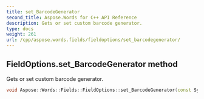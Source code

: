 ```yaml
---
title: set_BarcodeGenerator
second_title: Aspose.Words for C++ API Reference
description: Gets or set custom barcode generator.
type: docs
weight: 261
url: /cpp/aspose.words.fields/fieldoptions/set_barcodegenerator/
---
```

## FieldOptions.set_BarcodeGenerator method


Gets or set custom barcode generator.

```cpp
void Aspose::Words::Fields::FieldOptions::set_BarcodeGenerator(const System::SharedPtr<Aspose::Words::Fields::IBarcodeGenerator> &value)
```

